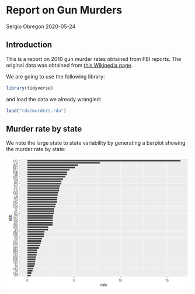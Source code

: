 Report on Gun Murders
================
Sergio Obregon
2020-05-24

## Introduction

This is a report on 2010 gun murder rates obtained from FBI reports. The
original data was obtained from [this Wikipedia
page](https://en.wikipedia.org/wiki/Murder_in_the_United_States_by_state).

We are going to use the following library:

``` r
library(tidyverse)
```

and load the data we already wrangled:

``` r
load("rda/murders.rda")
```

## Murder rate by state

We note the large state to state variability by generating a barplot
showing the murder rate by state:

![](report_files/figure-gfm/murder-rate-by-state-1.png)<!-- -->
